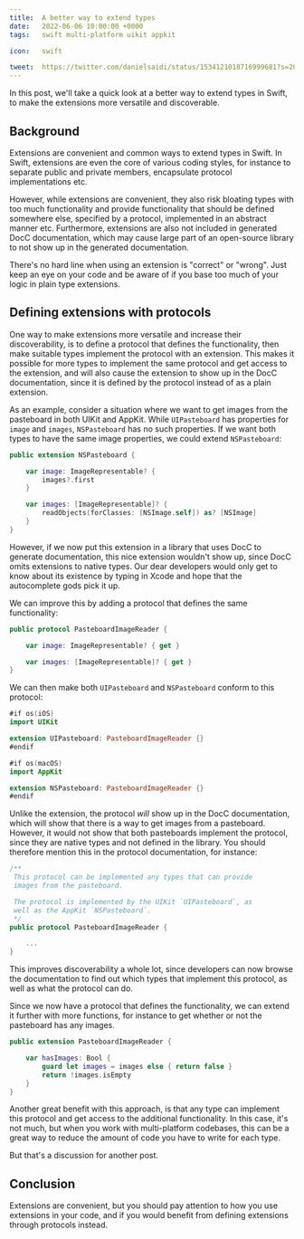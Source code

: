 ```yaml
---
title:  A better way to extend types
date:   2022-06-06 10:00:00 +0000
tags:   swift multi-platform uikit appkit

icon:   swift

tweet:  https://twitter.com/danielsaidi/status/1534121018716999681?s=20&t=HuAkOPV9JSNSw7eWgtmaVQ
---
```


In this post, we'll take a quick look at a better way to extend types in Swift, to make the extensions more versatile and discoverable.


## Background

Extensions are convenient and common ways to extend types in Swift. In Swift, extensions are even the core of various coding styles, for instance to separate public and private members, encapsulate protocol implementations etc.

However, while extensions are convenient, they also risk bloating types with too much functionality and provide functionality that should be defined somewhere else, specified by a protocol, implemented in an abstract manner etc. Furthermore, extensions are also not included in generated DocC documentation, which may cause large part of an open-source library to not show up in the generated documentation.

There's no hard line when using an extension is "correct" or "wrong". Just keep an eye on your code and be aware of if you base too much of your logic in plain type extensions.


## Defining extensions with protocols

One way to make extensions more versatile and increase their discoverability, is to define a protocol that defines the functionality, then make suitable types implement the protocol with an extension. This makes it possible for more types to implement the same protocol and get access to the extension, and will also cause the extension to show up in the DocC documentation, since it is defined by the protocol instead of as a plain extension.

As an example, consider a situation where we want to get images from the pasteboard in both UIKit and AppKit. While `UIPasteboard` has properties for `image` and `images`, `NSPasteboard` has no such properties. If we want both types to have the same image properties, we could extend `NSPasteboard`:

```swift
public extension NSPasteboard {

    var image: ImageRepresentable? {
        images?.first
    }

    var images: [ImageRepresentable]? {
        readObjects(forClasses: [NSImage.self]) as? [NSImage]
    }
}
```

However, if we now put this extension in a library that uses DocC to generate documentation, this nice extension wouldn't show up, since DocC omits extensions to native types. Our dear developers would only get to know about its existence by typing in Xcode and hope that the autocomplete gods pick it up.

We can improve this by adding a protocol that defines the same functionality:

```swift
public protocol PasteboardImageReader {

    var image: ImageRepresentable? { get }

    var images: [ImageRepresentable]? { get }
}
```

We can then make both `UIPasteboard` and `NSPasteboard` conform to this protocol:

```swift
#if os(iOS)
import UIKit

extension UIPasteboard: PasteboardImageReader {}
#endif

#if os(macOS)
import AppKit

extension NSPasteboard: PasteboardImageReader {}
#endif
```

Unlike the extension, the protocol *will* show up in the DocC documentation, which will show that there is a way to get images from a pasteboard. However, it would not show that both pasteboards implement the protocol, since they are native types and not defined in the library. You should therefore mention this in the protocol documentation, for instance:

```swift
/**
 This protocol can be implemented any types that can provide
 images from the pasteboard.

 The protocol is implemented by the UIKit `UIPasteboard`, as
 well as the AppKit `NSPasteboard`.
 */
public protocol PasteboardImageReader {

    ...
}
```

This improves discoverability a whole lot, since developers can now browse the documentation to find out which types that implement this protocol, as well as what the protocol can do.

Since we now have a protocol that defines the functionality, we can extend it further with more functions, for instance to get whether or not the pasteboard has any images.

```swift
public extension PasteboardImageReader {

    var hasImages: Bool {
        guard let images = images else { return false }
        return !images.isEmpty
    }
}
```

Another great benefit with this approach, is that any type can implement this protocol and get access to the additional functionality. In this case, it's not much, but when you work with multi-platform codebases, this can be a great way to reduce the amount of code you have to write for each type.

But that's a discussion for another post.


## Conclusion

Extensions are convenient, but you should pay attention to how you use extensions in your code, and if you would benefit from defining extensions through protocols instead.